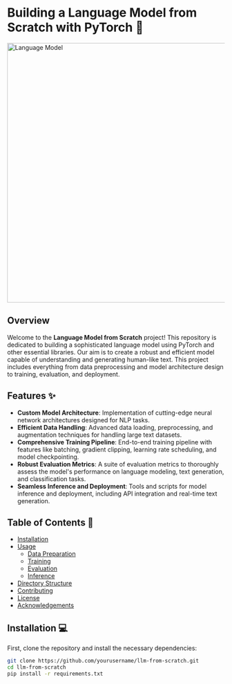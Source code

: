 # Building a Language Model from Scratch with PyTorch 🚀

<img src="https://c6140bba-5c2d-4e7d-a82a-e7f61c4f4b4e.s3.ap-southeast-2.amazonaws.com/blog/7/AI+Brain.jpeg" alt="Language Model" width="600"/>

## Overview

Welcome to the **Language Model from Scratch** project! This repository is dedicated to building a sophisticated language model using PyTorch and other essential libraries. Our aim is to create a robust and efficient model capable of understanding and generating human-like text. This project includes everything from data preprocessing and model architecture design to training, evaluation, and deployment.

## Features ✨

- **Custom Model Architecture**: Implementation of cutting-edge neural network architectures designed for NLP tasks.
- **Efficient Data Handling**: Advanced data loading, preprocessing, and augmentation techniques for handling large text datasets.
- **Comprehensive Training Pipeline**: End-to-end training pipeline with features like batching, gradient clipping, learning rate scheduling, and model checkpointing.
- **Robust Evaluation Metrics**: A suite of evaluation metrics to thoroughly assess the model's performance on language modeling, text generation, and classification tasks.
- **Seamless Inference and Deployment**: Tools and scripts for model inference and deployment, including API integration and real-time text generation.

## Table of Contents 📑

- [Installation](#installation)
- [Usage](#usage)
  - [Data Preparation](#data-preparation)
  - [Training](#training)
  - [Evaluation](#evaluation)
  - [Inference](#inference)
- [Directory Structure](#directory-structure)
- [Contributing](#contributing)
- [License](#license)
- [Acknowledgements](#acknowledgements)

## Installation 💻

First, clone the repository and install the necessary dependencies:

```bash
git clone https://github.com/yourusername/llm-from-scratch.git
cd llm-from-scratch
pip install -r requirements.txt

